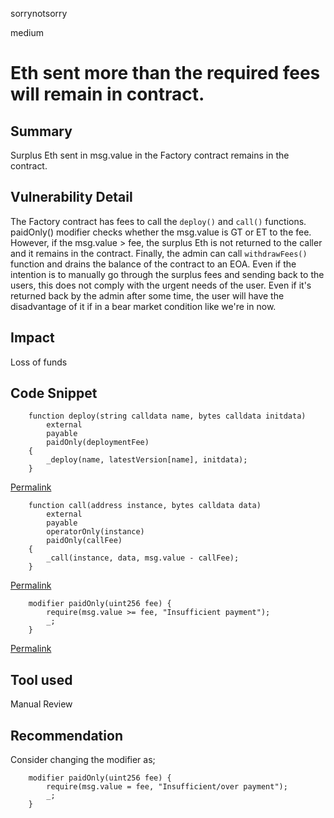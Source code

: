 sorrynotsorry

medium

# Eth sent more than the required fees will remain in contract.

## Summary
Surplus Eth sent in msg.value in the Factory contract remains in the contract.
## Vulnerability Detail
The Factory contract has fees to call the `deploy()` and `call()` functions. paidOnly() modifier checks whether the msg.value is GT or ET to the fee. 
However, if the msg.value > fee, the surplus Eth is not returned to the caller and it remains in the contract. Finally, the admin can call `withdrawFees()` function and drains the balance of the contract to an EOA. Even if the intention is to manually go through the surplus fees and sending back to the users, this does not comply with the urgent needs of the user. Even if it's returned back by the admin after some time, the user will have the disadvantage of it if in a bear market condition like we're in now.
## Impact
Loss of funds
## Code Snippet
```solidity
    function deploy(string calldata name, bytes calldata initdata)
        external
        payable
        paidOnly(deploymentFee)
    {
        _deploy(name, latestVersion[name], initdata);
    }
```
[Permalink](https://github.com/sherlock-audit/2022-10-nftport/blob/main/evm-minting-master/contracts/Factory.sol#L133-L139)

```solidity
    function call(address instance, bytes calldata data)
        external
        payable
        operatorOnly(instance)
        paidOnly(callFee)
    {
        _call(instance, data, msg.value - callFee);
    }
```
[Permalink](https://github.com/sherlock-audit/2022-10-nftport/blob/main/evm-minting-master/contracts/Factory.sol#L147-L154)

```solidity
    modifier paidOnly(uint256 fee) {
        require(msg.value >= fee, "Insufficient payment");
        _;
    }
```
[Permalink](https://github.com/sherlock-audit/2022-10-nftport/blob/main/evm-minting-master/contracts/Factory.sol#L552-L555)
## Tool used

Manual Review

## Recommendation
Consider changing the modifier as;
```solidity
    modifier paidOnly(uint256 fee) {
        require(msg.value = fee, "Insufficient/over payment");
        _;
    }
```